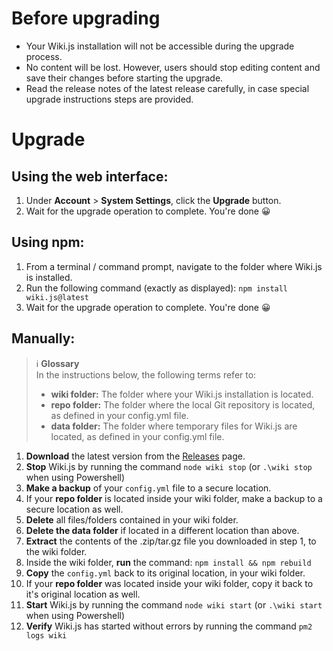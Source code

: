 <!-- TITLE: Upgrade -->
<!-- SUBTITLE: How to upgrade to the latest version of Wiki.js -->

# Before upgrading
- Your Wiki.js installation will not be accessible during the upgrade process.
- No content will be lost. However, users should stop editing content and save their changes before starting the upgrade.
- Read the release notes of the latest release carefully, in case special upgrade instructions steps are provided.
# Upgrade
## Using the web interface:
1. Under **Account** > **System Settings**, click the **Upgrade** button.
2. Wait for the upgrade operation to complete. You're done :grinning:

## Using npm:
1. From a terminal / command prompt, navigate to the folder where Wiki.js is installed.
2. Run the following command (exactly as displayed): `npm install wiki.js@latest`
3. Wait for the upgrade operation to complete. You're done :grinning:

## Manually:

> :information_source: **Glossary**  
> In the instructions below, the following terms refer to:
> 
> - **wiki folder:** The folder where your Wiki.js installation is located.  
> - **repo folder:** The folder where the local Git repository is located, as defined in your config.yml file.  
> - **data folder:** The folder where temporary files for Wiki.js are located, as defined in your config.yml file.  

1. **Download** the latest version from the [Releases](https://github.com/Requarks/wiki/releases) page.
2. **Stop** Wiki.js by running the command `node wiki stop` (or `.\wiki stop` when using Powershell)
3. **Make a backup** of your `config.yml` file to a secure location.
4. If your **repo folder** is located inside your wiki folder, make a backup to a secure location as well.
5. **Delete** all files/folders contained in your wiki folder.
6. **Delete the data folder** if located in a different location than above.
7. **Extract** the contents of the .zip/tar.gz file you downloaded in step 1, to the wiki folder.
8. Inside the wiki folder, **run** the command: `npm install && npm rebuild`
9. **Copy** the `config.yml` back to its original location, in your wiki folder.
10. If your **repo folder** was located inside your wiki folder, copy it back to it's original location as well.
11. **Start** Wiki.js by running the command `node wiki start` (or `.\wiki start` when using Powershell)
12. **Verify** Wiki.js has started without errors by running the command `pm2 logs wiki`